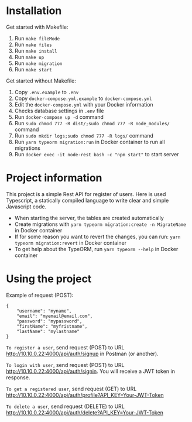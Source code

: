 # Installation

Get started with Makefile:

1. Run `make fileMode`
2. Run `make files`
3. Run `make install`
4. Run `make up`
4. Run `make migration`
5. Run `make start`

Get started without Makefile:

1. Copy `.env.example` to `.env` 
2. Copy `docker-compose.yml.example` to `docker-compose.yml`
3. Edit the `docker-compose.yml` with your Docker information
4. Checks database settings in `.env` file
5. Run `docker-compose up -d` command
6. Run `sudo chmod 777 -R dist/;sudo chmod 777 -R node_modules/` command
7. Run `sudo mkdir logs;sudo chmod 777 -R logs/` command
8. Run `yarn typeorm migration:run` in Docker container to run all migrations
9. Run `docker exec -it node-rest bash -c "npm start"` to start server

# Project information

This project is a simple Rest API for register of users. Here is used Typescript, a statically compiled language to write clear and simple Javascript code.

- When starting the server, the tables are created automatically 
- Create migrations with `yarn typeorm migration:create -n MigrateName` in Docker container
- If for some reason you want to revert the changes, you can run: `yarn typeorm migration:revert` in Docker container
- To get help about the TypeORM, run `yarn typeorm --help` in Docker container

# Using the project

Example of request (POST): 

    {
        "username": "myname",
        "email": "myemail@email.com",
        "password": "mypassword",
        "firstName": "myfristname",
        "lastName": "mylastname"
    }

`To register a user`, send request (POST) to URL http://10.10.0.22:4000/api/auth/signup in Postman (or another).

`To login with user`, send request (POST) to URL http://10.10.0.22:4000/api/auth/signin. You will receive a JWT token in response.

`To get a registered user`, send request (GET) to URL http://10.10.0.22:4000/api/auth/profile?API_KEY=Your-JWT-Token

`To delete a user`, send request (DELETE) to URL http://10.10.0.22:4000/api/auth/delete?API_KEY=Your-JWT-Token

